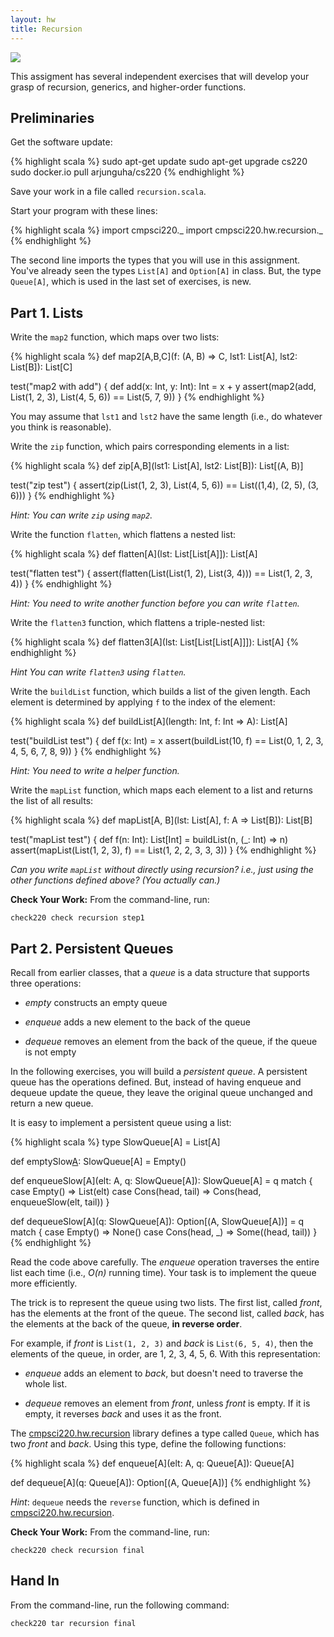 ```yaml
---
layout: hw
title: Recursion
---
```


<a href="http://xkcd.com/244/">
<img src="http://imgs.xkcd.com/comics/tabletop_roleplaying.png">
</a>

This assigment has several independent exercises that will develop your
grasp of recursion, generics, and higher-order functions.


## Preliminaries

Get the software update:

{% highlight scala %}
sudo apt-get update
sudo apt-get upgrade cs220
sudo docker.io pull arjunguha/cs220
{% endhighlight %}

Save your work in a file called `recursion.scala`.

Start your program with these lines:

{% highlight scala %}
import cmpsci220._
import cmpsci220.hw.recursion._
{% endhighlight %}

The second line imports the types that you will use in this assignment. You've
already seen the types `List[A]` and `Option[A]` in class. But,
the type `Queue[A]`, which is used in the last set of exercises, is new.

## Part 1. Lists

Write the `map2` function, which maps over two lists:

{% highlight scala %}
def map2[A,B,C](f: (A, B) => C, lst1: List[A], lst2: List[B]): List[C]

test("map2 with add") {
  def add(x: Int, y: Int): Int = x + y
  assert(map2(add, List(1, 2, 3), List(4, 5, 6)) == List(5, 7, 9))
}
{% endhighlight %}

You may assume that `lst1` and `lst2` have the same length (i.e., do whatever
you think is reasonable).

Write the `zip` function, which pairs corresponding elements in a list:

{% highlight scala %}
def zip[A,B](lst1: List[A], lst2: List[B]): List[(A, B)]

test("zip test") {
  assert(zip(List(1, 2, 3), List(4, 5, 6)) == List((1,4), (2, 5), (3, 6)))
}
{% endhighlight %}

*Hint: You can write `zip` using `map2`.*

Write the function `flatten`, which flattens a nested list:

{% highlight scala %}
def flatten[A](lst: List[List[A]]): List[A]

test("flatten test") {
  assert(flatten(List(List(1, 2), List(3, 4))) == List(1, 2, 3, 4))
}
{% endhighlight %}

*Hint: You need to write another function before you can write `flatten`.*

Write the `flatten3` function, which flattens a triple-nested list:

{% highlight scala %}
def flatten3[A](lst: List[List[List[A]]]): List[A]
{% endhighlight %}

*Hint You can write `flatten3` using `flatten`.*

Write the `buildList` function, which builds a list of the given length. Each
element is determined by applying `f` to the index of the element:

{% highlight scala %}
def buildList[A](length: Int, f: Int => A): List[A]

test("buildList test") {
  def f(x: Int) = x
  assert(buildList(10, f) == List(0, 1, 2, 3, 4, 5, 6, 7, 8, 9))
}
{% endhighlight %}

*Hint: You need to write a helper function.*

Write the `mapList` function, which maps each element to a list and returns
the list of all results:

{% highlight scala %}
def mapList[A, B](lst: List[A], f: A => List[B]): List[B]

test("mapList test") {
  def f(n: Int): List[Int] = buildList(n, (_: Int) => n)
  assert(mapList(List(1, 2, 3), f) == List(1, 2, 2, 3, 3, 3))
}
{% endhighlight %}

*Can you write `mapList` without directly using recursion? i.e., just using the
other functions defined above? (You actually can.)*

**Check Your Work:** From the command-line, run:

    check220 check recursion step1

## Part 2. Persistent Queues

Recall from earlier classes, that a *queue* is a data structure that supports
three operations:

- *empty* constructs an empty queue

- *enqueue* adds a new element to the back of the queue

- *dequeue* removes an element from the back of the queue, if the queue is
  not empty

In the following exercises, you will build a *persistent queue*. A persistent
queue has the operations defined. But, instead of having enqueue and dequeue
update the queue, they leave the original queue unchanged and return a new
queue.

It is easy to implement a persistent queue using a list:

{% highlight scala %}
type SlowQueue[A] = List[A]

def emptySlow[A](): SlowQueue[A] = Empty()

def enqueueSlow[A](elt: A, q: SlowQueue[A]): SlowQueue[A] = q match {
  case Empty() => List(elt)
  case Cons(head, tail) => Cons(head, enqueueSlow(elt, tail))
}

def dequeueSlow[A](q: SlowQueue[A]): Option[(A, SlowQueue[A])] = q match {
  case Empty() => None()
  case Cons(head, _) => Some((head, tail))
}
{% endhighlight %}

Read the code above carefully. The *enqueue* operation traverses the
entire list each time (i.e., *O(n)* running time). Your task is to implement
the queue more efficiently.

The trick is to represent the queue using two lists. The first list, called
*front*, has the elements at the front of the queue. The second list, called
*back*, has the elements at the back of the queue, **in reverse order**.

For example, if *front* is `List(1, 2, 3)` and *back* is `List(6, 5, 4)`, then
the elements of the queue, in order, are 1, 2, 3, 4, 5, 6. With this
representation:

- *enqueue* adds an element to *back*, but doesn't need to traverse the whole
  list.

- *dequeue* removes an element from *front*, unless *front* is empty. If it is
  empty, it reverses *back* and uses it as the front.

The [cmpsci220.hw.recursion] library defines a type called `Queue`, which has two
*front* and *back*. Using this type, define the following functions:

{% highlight scala %}
def enqueue[A](elt: A, q: Queue[A]): Queue[A]

def dequeue[A](q: Queue[A]): Option[(A, Queue[A])]
{% endhighlight %}

*Hint*: `dequeue` needs the `reverse` function, which is defined in
[cmpsci220.hw.recursion].

**Check Your Work:** From the command-line, run:

    check220 check recursion final

## Hand In

From the command-line, run the following command:

    check220 tar recursion final


[cmpsci220.hw.recursion]: ../../lib/api/#hw.recursion.package